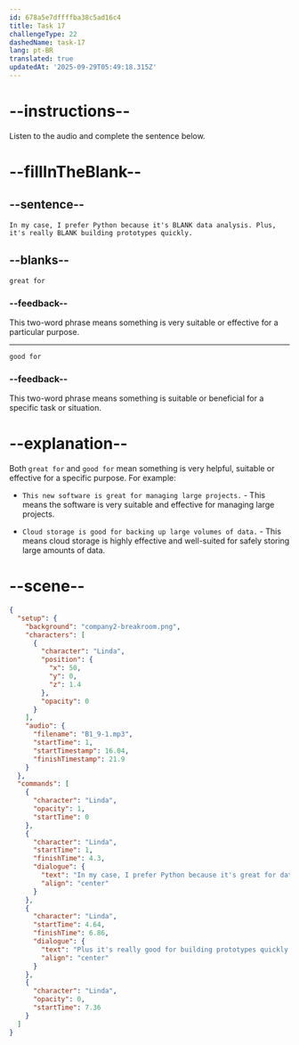 ```yaml
---
id: 678a5e7dffffba38c5ad16c4
title: Task 17
challengeType: 22
dashedName: task-17
lang: pt-BR
translated: true
updatedAt: '2025-09-29T05:49:18.315Z'
---
```


<!-- (audio) Linda: In my case, I prefer Python because it's great for data analysis. Plus, it's really good for building prototypes quickly. -->

# --instructions--

Listen to the audio and complete the sentence below.

# --fillInTheBlank--

## --sentence--

`In my case, I prefer Python because it's BLANK data analysis. Plus, it's really BLANK building prototypes quickly.`

## --blanks--

`great for`

### --feedback--

This two-word phrase means something is very suitable or effective for a particular purpose.

---

`good for`

### --feedback--

This two-word phrase means something is suitable or beneficial for a specific task or situation.

# --explanation--

Both `great for` and `good for` mean something is very helpful, suitable or effective for a specific purpose. For example:

- `This new software is great for managing large projects.` - This means the software is very suitable and effective for managing large projects.

- `Cloud storage is good for backing up large volumes of data.` - This means cloud storage is highly effective and well-suited for safely storing large amounts of data.

# --scene--

```json
{
  "setup": {
    "background": "company2-breakroom.png",
    "characters": [
      {
        "character": "Linda",
        "position": {
          "x": 50,
          "y": 0,
          "z": 1.4
        },
        "opacity": 0
      }
    ],
    "audio": {
      "filename": "B1_9-1.mp3",
      "startTime": 1,
      "startTimestamp": 16.04,
      "finishTimestamp": 21.9
    }
  },
  "commands": [
    {
      "character": "Linda",
      "opacity": 1,
      "startTime": 0
    },
    {
      "character": "Linda",
      "startTime": 1,
      "finishTime": 4.3,
      "dialogue": {
        "text": "In my case, I prefer Python because it's great for data analysis.",
        "align": "center"
      }
    },
    {
      "character": "Linda",
      "startTime": 4.64,
      "finishTime": 6.86,
      "dialogue": {
        "text": "Plus it's really good for building prototypes quickly.",
        "align": "center"
      }
    },
    {
      "character": "Linda",
      "opacity": 0,
      "startTime": 7.36
    }
  ]
}
```
